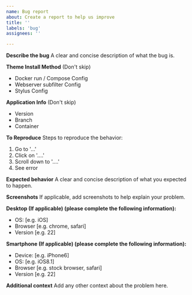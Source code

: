 ```yaml
---
name: Bug report
about: Create a report to help us improve
title: ''
labels: 'bug'
assignees: ''

---
```


**Describe the bug**
A clear and concise description of what the bug is.

**Theme Install Method** (Don't skip)
- Docker run / Compose Config
- Webserver subfilter Config
- Stylus Config

**Application Info** (Don't skip)
- Version
- Branch
- Container

**To Reproduce**
Steps to reproduce the behavior:
1. Go to '...'
2. Click on '....'
3. Scroll down to '....'
4. See error

**Expected behavior**
A clear and concise description of what you expected to happen.

**Screenshots**
If applicable, add screenshots to help explain your problem.


**Desktop (If applicable) (please complete the following information):**
 - OS: [e.g. iOS]
 - Browser [e.g. chrome, safari]
 - Version [e.g. 22]

**Smartphone (If applicable) (please complete the following information):**
 - Device: [e.g. iPhone6]
 - OS: [e.g. iOS8.1]
 - Browser [e.g. stock browser, safari]
 - Version [e.g. 22]

**Additional context**
Add any other context about the problem here.
